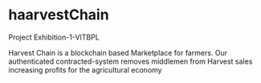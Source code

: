 # haarvestChain
Project Exhibition-1-VITBPL

Harvest Chain is a blockchain based Marketplace for farmers. Our authenticated contracted-system removes middlemen from Harvest sales increasing profits for the agricultural economy
